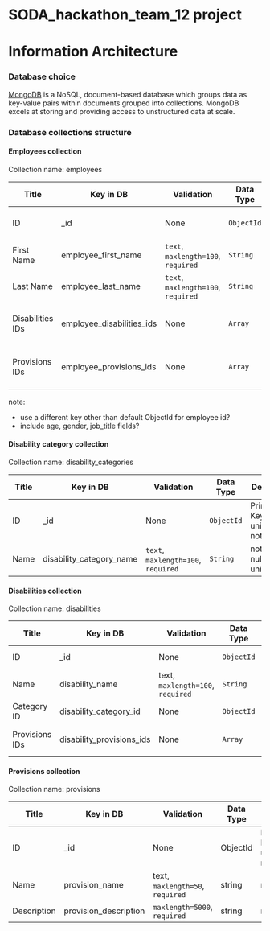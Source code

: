 # SODA_hackathon_team_12 project


# Information Architecture


### Database choice

[MongoDB]() is a NoSQL, document-based database which groups data as key-value pairs within documents grouped into collections. MongoDB excels at storing and providing access to unstructured data at scale. 

### Database collections structure

#### Employees collection

Collection name: employees

| Title | Key in DB | Validation | Data Type | Details |
| --- | --- | --- | --- | --- |
| ID | _id | None | `ObjectId` | Primary Key, unique, not null |
| First Name | employee_first_name | `text`, `maxlength=100`, `required` | `String` | not null  |
| Last Name | employee_last_name | `text`, `maxlength=100`, `required` | `String` | not null  |
| Disabilities IDs | employee_disabilities_ids | None | `Array` | Array of ObjectIds ref: > disabilities._id |
| Provisions IDs | employee_provisions_ids | None | `Array` | Array of ObjectIds ref: > provisions._id |

note: 
* use a different key other than default ObjectId for employee id? 
* include age, gender, job_title fields?


#### Disability category collection

Collection name: disability_categories

| Title | Key in DB | Validation | Data Type | Details |
| --- | --- | --- | --- | --- |
| ID | _id | None | `ObjectId` | Primary Key, unique, not null |
| Name | disability_category_name | `text`, `maxlength=100`, `required` | `String` | not null, unique |


#### Disabilities collection

Collection name: disabilities

| Title | Key in DB | Validation | Data Type | Details |
| --- | --- | --- | --- | --- |
| ID | _id | None | `ObjectId` | Primary Key, unique, not null |
| Name | disability_name | text, `maxlength=100`, `required` | `String` | not null, unique |
| Category ID | disability_category_id | None | `ObjectId` | ref: > disability_types._id |
| Provisions IDs | disability_provisions_ids | None | `Array` | Array of ObjectIds ref: > provisions._id |


#### Provisions collection

Collection name: provisions

| Title | Key in DB | Validation | Data Type | Details |
| --- | --- | --- | --- | --- |
| ID | _id | None | ObjectId | Primary Key, unique, not null |
| Name | provision_name | text, `maxlength=50`, `required` | string | not null |
| Description | provision_description | `maxlength=5000`, `required` | string | not null  |



